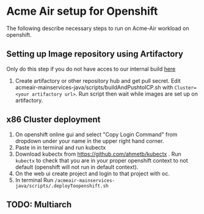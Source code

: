 # Acme Air setup for Openshift

The following describe necessary steps to run on Acme-Air workload on openshift.

## Setting up Image repository using Artifactory
Only do this step if you do not have acces to our internal build [here](https://na.artifactory.swg-devops.com/artifactory/webapp/#/artifacts/browse/tree/General/sys-ltic-docker-local/acmeair)
1. Create artifactory or other repository hub and get pull secret. Edit acmeair-mainservices-java/scripts/buildAndPushtoICP.sh with `Cluster=<your artifactory url>`. Run script then wait while images are set up on artifactory.

## x86 Cluster deployment

1. On openshift online gui and select "Copy Login Command" from dropdown under your name in the upper right hand corner.
2. Paste in in terminal and run kubectx
3. Download kubectx from https://github.com/ahmetb/kubectx . Run `kubectx` to check that you are in your proper openshift context to not default (openshift will not run in default context).
3. On the web ui create project and login to that project with oc.
4. In terminal Run `/acmeair-mainservices-java/scripts/.deployToopenshift.sh` 

## TODO: Multiarch 
